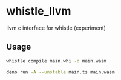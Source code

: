# whistle_llvm
llvm c interface for whistle (experiment)


## Usage

```sh
whistle compile main.whi -o main.wasm
```

```sh
deno run -A --unstable main.ts main.wasm
```